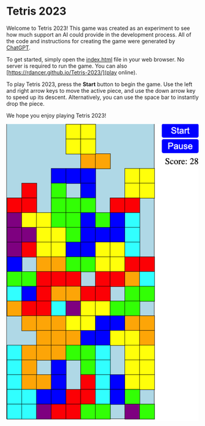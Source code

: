 # Tetris 2023

Welcome to Tetris 2023! This game was created as an experiment to see how much support an AI could provide in the development process. All of the code and instructions for creating the game were generated by [ChatGPT](https://openai.com/blog/chatgpt/).

To get started, simply open the [index.html](index.html) file in your web browser. No server is required to run the game. You can also [https://rdancer.github.io/Tetris-2023/](play online).

To play Tetris 2023, press the **Start** button to begin the game. Use the left and right arrow keys to move the active piece, and use the down arrow key to speed up its descent. Alternatively, you can use the space bar to instantly drop the piece.

We hope you enjoy playing Tetris 2023!

![screenshot of a completed tetris game](img/screenshot.png)